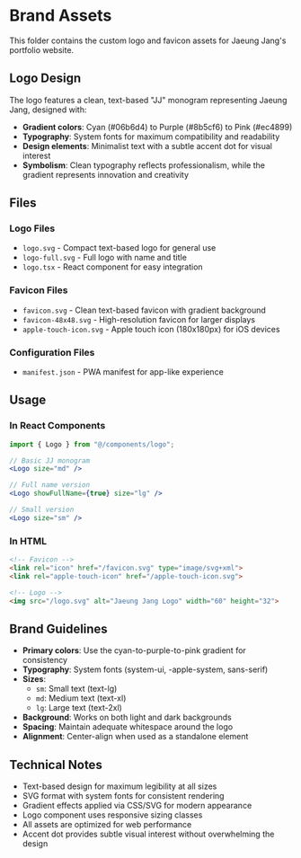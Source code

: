 # Brand Assets

This folder contains the custom logo and favicon assets for Jaeung Jang's portfolio website.

## Logo Design

The logo features a clean, text-based "JJ" monogram representing Jaeung Jang, designed with:
- **Gradient colors**: Cyan (#06b6d4) to Purple (#8b5cf6) to Pink (#ec4899)
- **Typography**: System fonts for maximum compatibility and readability
- **Design elements**: Minimalist text with a subtle accent dot for visual interest
- **Symbolism**: Clean typography reflects professionalism, while the gradient represents innovation and creativity

## Files

### Logo Files
- `logo.svg` - Compact text-based logo for general use
- `logo-full.svg` - Full logo with name and title
- `logo.tsx` - React component for easy integration

### Favicon Files
- `favicon.svg` - Clean text-based favicon with gradient background
- `favicon-48x48.svg` - High-resolution favicon for larger displays
- `apple-touch-icon.svg` - Apple touch icon (180x180px) for iOS devices

### Configuration Files
- `manifest.json` - PWA manifest for app-like experience

## Usage

### In React Components
```jsx
import { Logo } from "@/components/logo";

// Basic JJ monogram
<Logo size="md" />

// Full name version
<Logo showFullName={true} size="lg" />

// Small version
<Logo size="sm" />
```

### In HTML
```html
<!-- Favicon -->
<link rel="icon" href="/favicon.svg" type="image/svg+xml">
<link rel="apple-touch-icon" href="/apple-touch-icon.svg">

<!-- Logo -->
<img src="/logo.svg" alt="Jaeung Jang Logo" width="60" height="32">
```

## Brand Guidelines

- **Primary colors**: Use the cyan-to-purple-to-pink gradient for consistency
- **Typography**: System fonts (system-ui, -apple-system, sans-serif)
- **Sizes**: 
  - `sm`: Small text (text-lg)
  - `md`: Medium text (text-xl) 
  - `lg`: Large text (text-2xl)
- **Background**: Works on both light and dark backgrounds
- **Spacing**: Maintain adequate whitespace around the logo
- **Alignment**: Center-align when used as a standalone element

## Technical Notes

- Text-based design for maximum legibility at all sizes
- SVG format with system fonts for consistent rendering
- Gradient effects applied via CSS/SVG for modern appearance
- Logo component uses responsive sizing classes
- All assets are optimized for web performance
- Accent dot provides subtle visual interest without overwhelming the design
